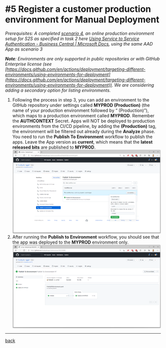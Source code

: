 # #5 Register a customer production environment for Manual Deployment
*Prerequisites: A completed [scenario 4](CreateRelease.md), an online production environment setup for S2S as specified in task 2 here [Using Service to Service Authentication - Business Central | Microsoft Docs](https://docs.microsoft.com/en-us/dynamics365/business-central/dev-itpro/administration/automation-apis-using-s2s-authentication), using the same AAD App as scenario 3*

***Note**: Environments are only supported in public repositories or with GitHub Enterprise license (see [https://docs.github.com/en/actions/deployment/targeting-different-environments/using-environments-for-deployment](https://docs.github.com/en/actions/deployment/targeting-different-environments/using-environments-for-deployment)). We are considering adding a secondary option for listing environments.*
1. Following the process in step 3, you can add an environment to the GitHub repository under settings called **MYPROD (Production)** (the name of your production environment followed by “ (Production)”), which maps to a production environment called **MYPROD**. Remember the **AUTHCONTEXT** Secret. Apps will NOT be deployed to production environments from the CI/CD pipeline, by adding the **(Production)** tag, the environment will be filtered out already during the **Analyze** phase. You need to run the **Publish To Environment** workflow to publish the apps. Leave the App version as **current**, which means that the **latest released bits** are published to **MYPROD**.
![Run workflow](images/5a.png)
1. After running the **Publish to Environment** workflow, you should see that the app was deployed to the **MYPROD** environment only.
![Run workflow](images/5b.png)
---
[back](../README.md)
